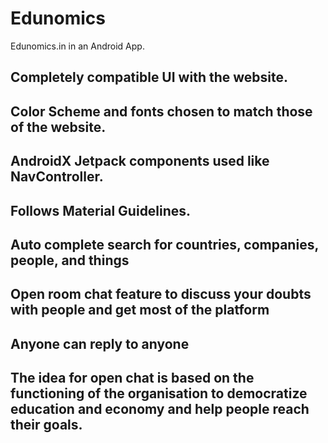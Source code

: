 # Edunomics
Edunomics.in in an Android App.

## Completely compatible UI with the website.
## Color Scheme and fonts chosen to match those of the website.
## AndroidX Jetpack components used like NavController.
## Follows Material Guidelines.

## Auto complete search for countries, companies, people, and things



## Open room chat feature to discuss your doubts with people and get most of the platform
## Anyone can reply to anyone
## The idea for open chat is based on the functioning of the organisation to democratize education and economy and help people reach their goals.

